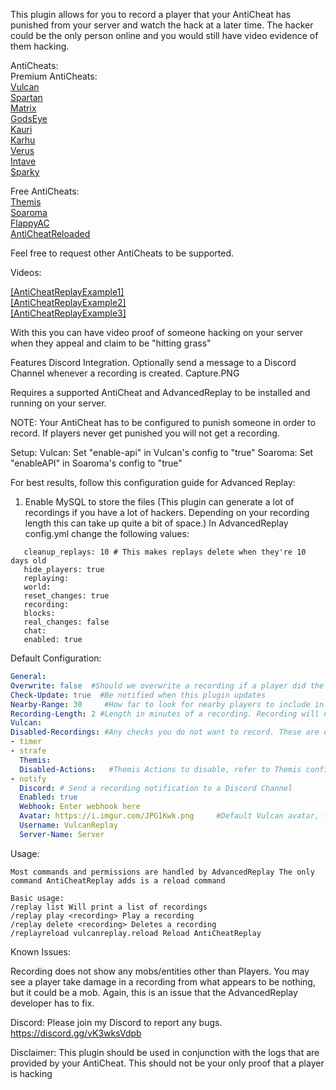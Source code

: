 This plugin allows for you to record a player that your AntiCheat has punished from your server and watch the hack at a later time. The hacker could be the only person online and you would still have video evidence of them hacking.

 AntiCheats: <br>
 Premium AntiCheats: <br>
  [Vulcan](https://www.spigotmc.org/resources/fundraiser-vulcan-anti-cheat-advanced-cheat-detection-1-7-1-17-1.83626/) <br>
  [Spartan](https://www.spigotmc.org/resources/spartan-anti-cheat-advanced-cheat-detection-hack-blocker-1-7-2-1-18.25638/) <br>
  [Matrix](https://matrix.rip/) <br>
  [GodsEye](https://www.spigotmc.org/resources/godseye-anticheat-advanced-detection.69595/) <br>
  [Kauri](https://www.spigotmc.org/resources/kauri-anticheat-best-in-class-performance-patches-log4j-removes-closet-cheaters-1-7-10-1-18-1.53721/) <br>
  [Karhu](https://karhu.cc/) <br>
  [Verus](https://verus.ac/) <br>
  [Intave](https://intave.de/) <br>
  [Sparky](https://www.mc-market.org/threads/603663/) <br>

 Free AntiCheats: <br>
  [Themis](https://www.spigotmc.org/resources/themis-anti-cheat-1-17-1-18-bedrock-support-paper-compatibility-free-optimized.90766/) <br>
  [Soaroma](https://www.spigotmc.org/resources/soaromasac-lightweight-cheat-detection-system.87702/) <br>
  [FlappyAC](https://www.spigotmc.org/resources/flappy-anticheat-1-13-1-17.92180/) <br>
  [AntiCheatReloaded](https://www.spigotmc.org/resources/anticheatreloaded.23799/) <br>


Feel free to request other AntiCheats to be supported.​

Videos:

[[AntiCheatReplayExample1]](https://youtu.be/P88KS4W8IGI) <br>
[[AntiCheatReplayExample2]](https://youtu.be/YDNmiOYlvq8) <br>
[[AntiCheatReplayExample3]](https://youtu.be/znMqh0mWuyI)


With this you can have video proof of someone hacking on your server when they appeal and claim to be "hitting grass"

Features Discord Integration. Optionally send a message to a Discord Channel whenever a recording is created.
Capture.PNG​

Requires a supported AntiCheat and AdvancedReplay to be installed and running on your server.

NOTE: Your AntiCheat has to be configured to punish someone in order to record. If players never get punished you will not get a recording.


Setup:
Vulcan: Set "enable-api" in Vulcan's config to "true"
Soaroma: Set "enableAPI" in Soaroma's config to "true"

For best results, follow this configuration guide for Advanced Replay:

1. Enable MySQL to store the files (This plugin can generate a lot of recordings if you have a lot of hackers. Depending on your recording length this can take up quite a bit of space.)
   In AdvancedReplay config.yml change the following values:
```
   cleanup_replays: 10 # This makes replays delete when they're 10 days old
   hide_players: true
   replaying:
   world:
   reset_changes: true
   recording:
   blocks:
   real_changes: false
   chat:
   enabled: true
```
Default Configuration:
```YAML
General:
Overwrite: false  #Should we overwrite a recording if a player did the same hack on the same date?
Check-Update: true  #Be notified when this plugin updates
Nearby-Range: 30     #How far to look for nearby players to include in the recording? NOTE: The formula is 1/2 of what you put here in each. So it will be 15 blocks in each +x and -x for a total of 30 blocks, etc.
Recording-Length: 2 #Length in minutes of a recording. Recording will not be created until this time has passed from the start of a recording.
Vulcan:
Disabled-Recordings: #Any checks you do not want to record. These are examples, replace/add as many as you want NOTE: Must be lowercase
- timer
- strafe
  Themis:
  Disabled-Actions:   #Themis Actions to disable, refer to Themis config.yml
- notify
  Discord: # Send a recording notification to a Discord Channel
  Enabled: true
  Webhook: Enter webhook here
  Avatar: https://i.imgur.com/JPG1Kwk.png     #Default Vulcan avatar, feel free to change this
  Username: VulcanReplay
  Server-Name: Server
```
Usage:
```
Most commands and permissions are handled by AdvancedReplay The only command AntiCheatReplay adds is a reload command

Basic usage:
/replay list Will print a list of recordings
/replay play <recording> Play a recording
/replay delete <recording> Deletes a recording
/replayreload vulcanreplay.reload Reload AntiCheatReplay
```
Known Issues:

Recording does not show any mobs/entities other than Players. You may see a player take damage in a recording from what appears to be nothing, but it could be a mob. Again, this is an issue that the AdvancedReplay developer has to fix.


Discord:
Please join my Discord to report any bugs.
https://discord.gg/vK3wksVdpb


Disclaimer:
This plugin should be used in conjunction with the logs that are provided by your AntiCheat. This should not be your only proof that a player is hacking
